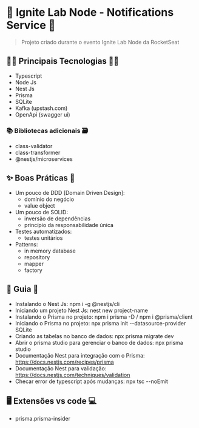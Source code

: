 # 🚀 Ignite Lab Node - Notifications Service 🚀

> Projeto criado durante o evento Ignite Lab Node da RocketSeat

## 👨‍💻 Principais Tecnologias 👩‍💻

- Typescript
- Node Js
- Nest Js
- Prisma
- SQLite
- Kafka (upstash.com)
- OpenApi (swagger ui)

### 📚 Bibliotecas adicionais 🗃️

- class-validator
- class-transformer
- @nestjs/microservices

## ✨ Boas Práticas 🤩

- Um pouco de DDD [Domain Driven Design]:
  - domínio do negócio
  - value object
- Um pouco de SOLID:
  - inversão de dependências
  - princípio da responsabilidade única
- Testes automatizados:
  - testes unitários
- Patterns:
  - in memory database
  - repository
  - mapper
  - factory

## 📃 Guia 📖

- Instalando o Nest Js: npm i -g @nestjs/cli
- Iniciando um projeto Nest Js: nest new project-name
- Instalando o Prisma no projeto: npm i prisma -D / npm i @prisma/client
- Iniciando o Prisma no projeto: npx prisma init --datasource-provider SQLite
- Criando as tabelas no banco de dados: npx prisma migrate dev
- Abrir o prisma studio para gerenciar o banco de dados: npx prisma studio
- Documentação Nest para integração com o Prisma: https://docs.nestjs.com/recipes/prisma
- Documentação Nest para validação: https://docs.nestjs.com/techniques/validation
- Checar error de typescript após mudanças: npx tsc --noEmit

## 🖥️ Extensões vs code 💻

- prisma.prisma-insider
